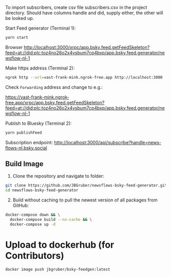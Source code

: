 To import subscribers, create csv file subscribers.csv in the project directory. Should have columns handle and did, supply either, the other will be looked up.

Start Feed generator (Terminal 1):

```bash
yarn start
```

Browser <http://localhost:3000/xrpc/app.bsky.feed.getFeedSkeleton?feed=at://did:plc:toz4no26o2x4vsbum7cp4bxp/app.bsky.feed.generator/newsflow-nl-1>

Make https address (Terminal 2):

```bash
ngrok http --url=vast-frank-mink.ngrok-free.app http://localhost:3000
```

Check `Forwarding` address and change to e.g.:

<https://vast-frank-mink.ngrok-free.app/xrpc/app.bsky.feed.getFeedSkeleton?feed=at://did:plc:toz4no26o2x4vsbum7cp4bxp/app.bsky.feed.generator/newsflow-nl-1>

Publish to Bluesky (Terminal 2):

```bash
yarn publishFeed
```

Subscription endpoint: <http://localhost:3000/api/subscribe?handle=news-flows-nl.bsky.social>


## Build Image

1. Clone the repository and navigate to folder:

``` bash
git clone https://github.com/JBGruber/newsflows-bsky-feed-generator.git
cd newsflows-bsky-feed-generator
```

2. Build without caching to pull the newest version of all packages from GitHub:

``` bash
docker-compose down && \
  docker-compose build --no-cache && \
  docker-compose up -d
```

# Upload to dockerhub (for Contributors)

``` bash
docker image push jbgruber/bsky-feedgen:latest
```

